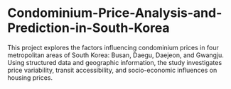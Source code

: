 # Condominium-Price-Analysis-and-Prediction-in-South-Korea
This project explores the factors influencing condominium prices in four metropolitan areas of South Korea: Busan, Daegu, Daejeon, and Gwangju. Using structured data and geographic information, the study investigates price variability, transit accessibility, and socio-economic influences on housing prices. 
